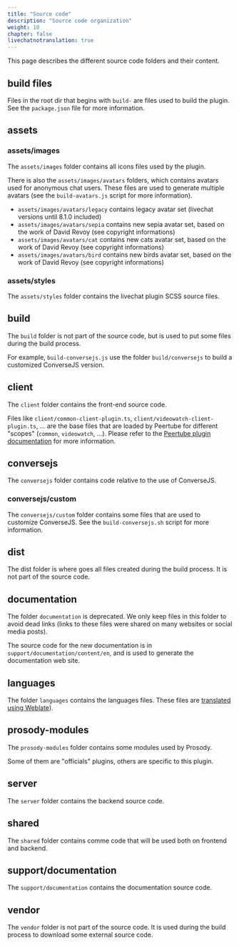 ```yaml
---
title: "Source code"
description: "Source code organization"
weight: 10
chapter: false
livechatnotranslation: true
---
```


This page describes the different source code folders and their content.

## build files

Files in the root dir that begins with `build-` are files used to build the plugin.
See the `package.json` file for more information.

## assets

### assets/images

The `assets/images` folder contains all icons files used by the plugin.

There is also the `assets/images/avatars` folders, which contains avatars used for anonymous chat users.
These files are used to generate multiple avatars (see the `build-avatars.js` script for more information).

* `assets/images/avatars/legacy` contains legacy avatar set (livechat versions until 8.1.0 included)
* `assets/images/avatars/sepia` contains new sepia avatar set, based on the work of David Revoy (see copyright informations)
* `assets/images/avatars/cat` contains new cats avatar set, based on the work of David Revoy (see copyright informations)
* `assets/images/avatars/bird` contains new birds avatar set, based on the work of David Revoy (see copyright informations)

### assets/styles

The `assets/styles` folder contains the livechat plugin SCSS source files.

## build

The `build` folder is not part of the source code, but is used to put some files during the build process.

For example, `build-conversejs.js` use the folder `build/conversejs` to build a customized ConverseJS version.

## client

The `client` folder contains the front-end source code.

Files like `client/common-client-plugin.ts`, `client/videowatch-client-plugin.ts`, ... are the base files that
are loaded by Peertube for different "scopes" (`common`, `videowatch`, ...).
Please refer to the [Peertube plugin documentation](https://docs.joinpeertube.org/contribute/plugins)
 for more information.

## conversejs

The `conversejs` folder contains code relative to the use of ConverseJS.

### conversejs/custom

The `conversejs/custom` folder contains some files that are used to customize ConverseJS.
See the `build-conversejs.sh` script for more information.

## dist

The dist folder is where goes all files created during the build process.
It is not part of the source code.

## documentation

The folder `documentation` is deprecated.
We only keep files in this folder to avoid dead links
(links to these files were shared on many websites or social media posts).

The source code for the new documentation is in `support/documentation/content/en`,
and is used to generate the documentation web site.

## languages

The folder `languages` contains the languages files.
These files are [translated using Weblate](/peertube-plugin-livechat/contributing/translate/)).

## prosody-modules

The `prosody-modules` folder contains some modules used by Prosody.

Some of them are "officials" plugins, others are specific to this plugin.

## server

The `server` folder contains the backend source code.

## shared

The `shared` folder contains comme code that will be used both on frontend and backend.

## support/documentation

The `support/documentation` contains the documentation source code.

## vendor

The `vendor` folder is not part of the source code.
It is used during the build process to download some external source code.
